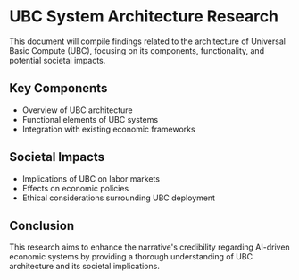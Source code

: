 # UBC System Architecture Research

This document will compile findings related to the architecture of Universal Basic Compute (UBC), focusing on its components, functionality, and potential societal impacts.

## Key Components
- Overview of UBC architecture
- Functional elements of UBC systems
- Integration with existing economic frameworks

## Societal Impacts
- Implications of UBC on labor markets
- Effects on economic policies
- Ethical considerations surrounding UBC deployment

## Conclusion
This research aims to enhance the narrative's credibility regarding AI-driven economic systems by providing a thorough understanding of UBC architecture and its societal implications.
